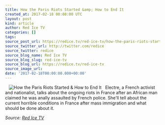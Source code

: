 ```yaml
---
title: How the Paris Riots Started &amp; How to End It
created_at: 2017-02-18 00:08:00 UTC
layout: post
kind: article
author: Red Ice TV
categories: []
tags: 
source_post_url: https://redice.tv/red-ice-tv/how-the-paris-riots-started-and-how-to-end-it
source_twitter_url: http://twitter.com/redice
source_twitter: redice
source_blog_name: Red Ice TV
source_blog_slug: red-ice-tv
source_blog_url: https://redice.tv/red-ice-tv
source_image_url: 
date: '2017-02-18T00:00:00.000+00:00'
---
```

<img align="left" hspace="12" alt="How the Paris Riots Started &amp; How to End It" src="https://rdice.net/a/c/t/17/RITV-How-Paris-Riots-Started-and-How-to-End-It.9cd7b47f.jpg"> Electre, a French activist and nationalist, talks about the ongoing riots in France after an African man claimed he was anally assaulted by French police. She'll tell about the current horrible conditions in France after mass immigration and what should be done about it.<div class="">
    <i>Source: <a href="https://redice.tv/red-ice-tv">Red Ice TV</a></i>
</div>
